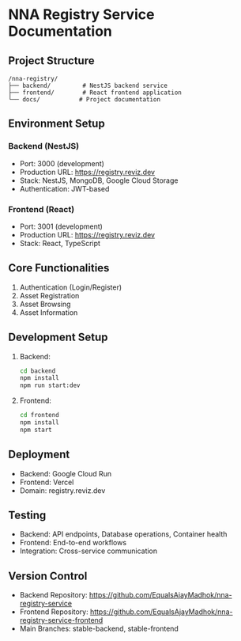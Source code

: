 # NNA Registry Service Documentation

## Project Structure
```
/nna-registry/
├── backend/         # NestJS backend service
├── frontend/        # React frontend application
└── docs/           # Project documentation
```

## Environment Setup

### Backend (NestJS)
- Port: 3000 (development)
- Production URL: https://registry.reviz.dev
- Stack: NestJS, MongoDB, Google Cloud Storage
- Authentication: JWT-based

### Frontend (React)
- Port: 3001 (development)
- Production URL: https://registry.reviz.dev
- Stack: React, TypeScript

## Core Functionalities
1. Authentication (Login/Register)
2. Asset Registration
3. Asset Browsing
4. Asset Information

## Development Setup
1. Backend:
   ```bash
   cd backend
   npm install
   npm run start:dev
   ```

2. Frontend:
   ```bash
   cd frontend
   npm install
   npm start
   ```

## Deployment
- Backend: Google Cloud Run
- Frontend: Vercel
- Domain: registry.reviz.dev

## Testing
- Backend: API endpoints, Database operations, Container health
- Frontend: End-to-end workflows
- Integration: Cross-service communication

## Version Control
- Backend Repository: https://github.com/EqualsAjayMadhok/nna-registry-service
- Frontend Repository: https://github.com/EqualsAjayMadhok/nna-registry-service-frontend
- Main Branches: stable-backend, stable-frontend 